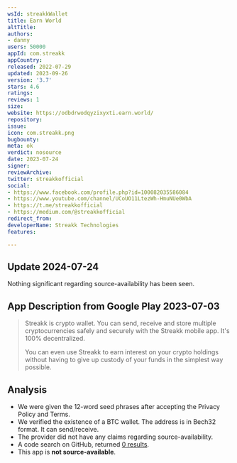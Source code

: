 ```yaml
---
wsId: streakkWallet
title: Earn World
altTitle: 
authors:
- danny
users: 50000
appId: com.streakk
appCountry: 
released: 2022-07-29
updated: 2023-09-26
version: '3.7'
stars: 4.6
ratings: 
reviews: 1
size: 
website: https://odbdrwodqyzixyxti.earn.world/
repository: 
issue: 
icon: com.streakk.png
bugbounty: 
meta: ok
verdict: nosource
date: 2023-07-24
signer: 
reviewArchive: 
twitter: streakkofficial
social:
- https://www.facebook.com/profile.php?id=100082035586084
- https://www.youtube.com/channel/UCoUO11LtezWh-HmuNUe0WbA
- https://t.me/streakkofficial
- https://medium.com/@streakkofficial
redirect_from: 
developerName: Streakk Technologies
features: 

---
```


## Update 2024-07-24

Nothing significant regarding source-availability has been seen.

## App Description from Google Play 2023-07-03

> Streakk is crypto wallet. You can send, receive and store multiple cryptocurrencies safely and securely with the Streakk mobile app. It's 100% decentralized.
>
> You can even use Streakk to earn interest on your crypto holdings without having to give up custody of your funds in the simplest way possible.

## Analysis

- We were given the 12-word seed phrases after accepting the Privacy Policy and Terms.
- We verified the existence of a BTC wallet. The address is in Bech32 format. It can send/receive.
- The provider did not have any claims regarding source-availability.
- A code search on GitHub, returned [0 results](https://github.com/search?q=com.streakk&type=code).
- This app is **not source-available**.
